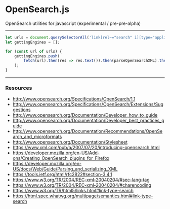 # OpenSearch.js
OpenSearch utilities for javascript (experimental / pre-pre-alpha)

---

```js
let urls = document.querySelectorAll('link[rel~="search" i][type="application/opensearchdescription+xml" i]');
let gettingEngines = [];

for (const url of urls) {
    gettingEngines.push(
        fetch(url).then(res => res.text()).then(parseOpenSearchXML).then()
    );
}
```

---

### Resources


- http://www.opensearch.org/Specifications/OpenSearch/1.1
- http://www.opensearch.org/Specifications/OpenSearch/Extensions/Suggestions
- http://www.opensearch.org/Documentation/Developer_how_to_guide
- http://www.opensearch.org/Documentation/Developer_best_practices_guide
- http://www.opensearch.org/Documentation/Recommendations/OpenSearch_and_microformats
- http://www.opensearch.org/Documentation/Stylesheet
- https://www.xml.com/pub/a/2007/07/20/introducing-opensearch.html
- https://developer.mozilla.org/en-US/Add-ons/Creating_OpenSearch_plugins_for_Firefox
- https://developer.mozilla.org/en-US/docs/Web/Guide/Parsing_and_serializing_XML
- https://tools.ietf.org/html/rfc2822#section-3.4.1
- https://www.w3.org/TR/2004/REC-xml-20040204/#sec-lang-tag
- https://www.w3.org/TR/2004/REC-xml-20040204/#charencoding
- https://www.w3.org/TR/html5/links.html#link-type-search
- https://html.spec.whatwg.org/multipage/semantics.html#link-type-search
